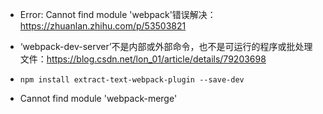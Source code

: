 - Error: Cannot find module 'webpack'错误解决：https://zhuanlan.zhihu.com/p/53503821

- ‘webpack-dev-server’不是内部或外部命令，也不是可运行的程序或批处理文件：https://blog.csdn.net/lon_01/article/details/79203698

- ```
  npm install extract-text-webpack-plugin --save-dev
  ```

-  Cannot find module 'webpack-merge'

